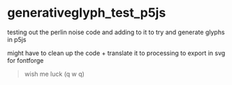 # generativeglyph_test_p5js
testing out the perlin noise code and adding to it to try and generate glyphs in p5js

might have to clean up the code + translate it to processing to export in svg for fontforge
>wish me luck (q w q)
